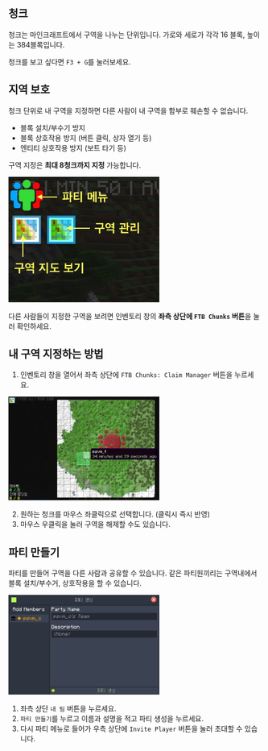 ## 청크

청크는 마인크래프트에서 구역을 나누는 단위입니다. 가로와 세로가 각각 16 블록, 높이는 384블록입니다.

청크를 보고 싶다면 `F3 + G`를 눌러보세요.

## 지역 보호

청크 단위로 내 구역을 지정하면 다른 사람이 내 구역을 함부로 훼손할 수 없습니다.

- 블록 설치/부수기 방지
- 블록 상호작용 방지 (버튼 클릭, 상자 열기 등)
- 엔티티 상호작용 방지 (보트 타기 등)

구역 지정은 **최대 8청크까지 지정** 가능합니다.

<img width="300px" src="../../images/1.jpg" />

다른 사람들이 지정한 구역을 보려면 인벤토리 창의 **좌측 상단에 `FTB Chunks` 버튼**을 눌러 확인하세요.

## 내 구역 지정하는 방법

1. 인벤토리 창을 열어서 좌측 상단에 `FTB Chunks: Claim Manager` 버튼을 누르세요.

<img width="300px" src="../../images/2.jpg" />

2. 원하는 청크를 마우스 좌클릭으로 선택합니다. (클릭시 즉시 반영)
3. 마우스 우클릭을 눌러 구역을 해제할 수도 있습니다.

## 파티 만들기

파티를 만들어 구역을 다른 사람과 공유할 수 있습니다. 같은 파티원끼리는 구역내에서 블록 설치/부수거, 상호작용을 할 수 있습니다.

<img width="300px" src="../../images/3.jpg" />

1. 좌측 상단 `내 팀` 버튼을 누르세요.
2. `파티 만들기`를 누르고 이름과 설명을 적고 파티 생성을 누르세요.
3. 다시 파티 메뉴로 들어가 우측 상단에 `Invite Player` 버튼을 눌러 초대할 수 있습니다.
